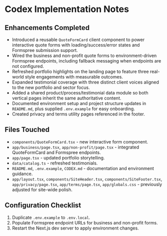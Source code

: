 # Codex Implementation Notes

## Enhancements Completed

- Introduced a reusable `QuoteFormCard` client component to power interactive quote forms with loading/success/error states and Formspree submission support.
- Wired the business and non-profit quote forms to environment-driven Formspree endpoints, including fallback messaging when endpoints are not configured.
- Refreshed portfolio highlights on the landing page to feature three real-world style engagements with measurable outcomes.
- Expanded testimonial coverage with three distinct client voices aligned to the new portfolio and sector focus.
- Added a shared product/process/testimonial data module so both vertical pages inherit the same authoritative content.
- Documented environment setup and project structure updates in `README.md`, plus supplied `.env.example` for easy onboarding.
- Created privacy and terms utility pages referenced in the footer.

## Files Touched

- `components/QuoteFormCard.tsx` - new interactive form component.
- `app/business/page.tsx`, `app/non-profit/page.tsx` - integrated QuoteFormCard and Formspree endpoints.
- `app/page.tsx` - updated portfolio storytelling.
- `data/catalog.ts` - refreshed testimonials.
- `README.md`, `.env.example`, `CODEX.md` - documentation and environment guidance.
- `app/layout.tsx`, `components/SiteHeader.tsx`, `components/SiteFooter.tsx`, `app/privacy/page.tsx`, `app/terms/page.tsx`, `app/globals.css` - previously adjusted for site-wide polish.

## Configuration Checklist

1. Duplicate `.env.example` to `.env.local`.
2. Populate Formspree endpoint URLs for business and non-profit forms.
3. Restart the Next.js dev server to apply environment changes.

